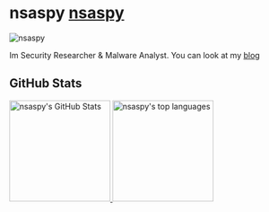 # nsaspy [nsaspy](https://untw0.github.io/) 
<!-- <img src="wave.gif" width="24px"> -->
![nsaspy](banner.png)

Im Security Researcher & Malware Analyst.
You can look at my [blog](https://untw0.github.io/)

## GitHub Stats

<a href="https://github.com/untw0">
  <img height="180em" src="https://github-readme-stats.vercel.app/api?username=untw0&show_icons=true&theme=synthwave&count_private=true" alt="nsaspy's GitHub Stats" />
  <img height="180em" src="https://github-readme-stats.vercel.app/api/top-langs/?username=UNTW0&theme=synthwave&layout=compact" 
    alt="nsaspy's top languages" />
</a>
